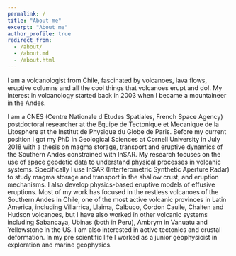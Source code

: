 ```yaml
---
permalink: /
title: "About me"
excerpt: "About me"
author_profile: true
redirect_from: 
  - /about/
  - /about.md
  - /about.html
---
```


I am a volcanologist from Chile, fascinated by volcanoes, lava flows, eruptive columns and all the cool things that volcanoes erupt and do!. My interest in volcanology started back in 2003 when I became a mountaineer in the Andes.

I am a CNES (Centre Nationale d'Etudes Spatiales, French Space Agency) postdoctoral researcher at the Equipe de Tectonique et Mecanique de la Litosphere at the Institut de Physique du Globe de Paris. Before my current position I got my PhD in Geological Sciences at Cornell University in July 2018 with a thesis on magma storage, transport and eruptive dynamics of the Southern Andes constrained with InSAR. My research focuses on the use of space geodetic data to understand physical processes in volcanic systems. Specifically I use InSAR (Interferometric Synthetic Aperture Radar) to study magma storage and transport in the shallow crust, and eruption mechanisms. I also develop physics-based eruptive models of effusive eruptions. Most of my work has focused in the restless volcanoes of the Southern Andes in Chile, one of the most active volcanic provinces in Latin America, including Villarrica, Llaima, Calbuco, Cordon Caulle, Chaiten and Hudson volcanoes, but I have also worked in other volcanic systems including Sabancaya, Ubinas (both in Peru), Ambrym in Vanuatu and Yellowstone in the US. I am also interested in active tectonics and crustal deformation.  In my pre scientific life I worked as a junior geophysicist in exploration and marine geophysics.

